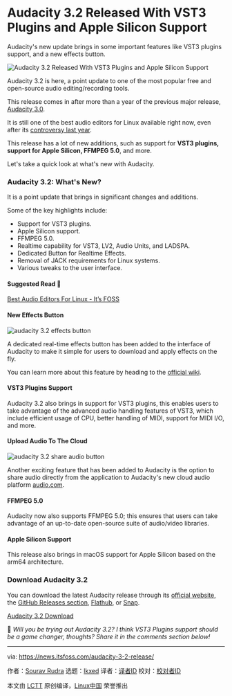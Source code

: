 [#]: subject: "Audacity 3.2 Released With VST3 Plugins and Apple Silicon Support"
[#]: via: "https://news.itsfoss.com/audacity-3-2-release/"
[#]: author: "Sourav Rudra https://news.itsfoss.com/author/sourav/"
[#]: collector: "lkxed"
[#]: translator: " "
[#]: reviewer: " "
[#]: publisher: " "
[#]: url: " "

Audacity 3.2 Released With VST3 Plugins and Apple Silicon Support
======
Audacity's new update brings in some important features like VST3 plugins support, and a new effects button.

![Audacity 3.2 Released With VST3 Plugins and Apple Silicon Support][1]

Audacity 3.2 is here, a point update to one of the most popular free and open-source audio editing/recording tools.

This release comes in after more than a year of the previous major release, [Audacity 3.0][2].

It is still one of the best audio editors for Linux available right now, even after its [controversy last year][3].

This release has a lot of new additions, such as support for **VST3 plugins, support for Apple Silicon, FFMPEG 5.0**, and more.

Let's take a quick look at what's new with Audacity.

### Audacity 3.2: What's New?

It is a point update that brings in significant changes and additions.

Some of the key highlights include:

* Support for VST3 plugins.
* Apple Silicon support.
* FFMPEG 5.0.
* Realtime capability for VST3, LV2, Audio Units, and LADSPA.
* Dedicated Button for Realtime Effects.
* Removal of JACK requirements for Linux systems.
* Various tweaks to the user interface.

#### Suggested Read 📖

[Best Audio Editors For Linux - It’s FOSS][4]

#### New Effects Button

![audacity 3.2 effects button][6]

A dedicated real-time effects button has been added to the interface of Audacity to make it simple for users to download and apply effects on the fly.

You can learn more about this feature by heading to the [official wiki][7].

#### VST3 Plugins Support

Audacity 3.2 also brings in support for VST3 plugins, this enables users to take advantage of the advanced audio handling features of VST3, which include efficient usage of CPU, better handling of MIDI, support for MIDI I/O, and more.

#### Upload Audio To The Cloud

![audacity 3.2 share audio button][8]

Another exciting feature that has been added to Audacity is the option to share audio directly from the application to Audacity's new cloud audio platform [audio.com][9].

#### FFMPEG 5.0

Audacity now also supports FFMPEG 5.0; this ensures that users can take advantage of an up-to-date open-source suite of audio/video libraries.

#### Apple Silicon Support

This release also brings in macOS support for Apple Silicon based on the arm64 architecture.

### Download Audacity 3.2

You can download the latest Audacity release through its [official website][10], the [GitHub Releases section][11], [Flathub][12], or [Snap][13].

[Audacity 3.2 Download][14]

💬 *Will you be trying out Audacity 3.2? I think VST3 Plugins support should be a game changer, thoughts? Share it in the comments section below!*

--------------------------------------------------------------------------------

via: https://news.itsfoss.com/audacity-3-2-release/

作者：[Sourav Rudra][a]
选题：[lkxed][b]
译者：[译者ID](https://github.com/译者ID)
校对：[校对者ID](https://github.com/校对者ID)

本文由 [LCTT](https://github.com/LCTT/TranslateProject) 原创编译，[Linux中国](https://linux.cn/) 荣誉推出

[a]: https://news.itsfoss.com/author/sourav/
[b]: https://github.com/lkxed
[1]: https://news.itsfoss.com/content/images/size/w1200/2022/09/audacity-3-2-release.jpg
[2]: https://news.itsfoss.com/audacity-3-0-release/
[3]: https://news.itsfoss.com/audacity-fiasco-fork/
[4]: https://itsfoss.com/best-audio-editors-linux/
[6]: https://news.itsfoss.com/content/images/2022/09/Audacity_3.2_effects_button.gif
[7]: https://support.audacityteam.org/audio-editing/using-realtime-effects
[8]: https://news.itsfoss.com/content/images/2022/09/Audacity_3.2_share_audio_button.png
[9]: https://audio.com/
[10]: https://www.audacityteam.org/download/
[11]: https://github.com/audacity/audacity/releases
[12]: https://flathub.org/apps/details/org.audacityteam.Audacity
[13]: https://snapcraft.io/audacity
[14]: https://www.audacityteam.org/download/
